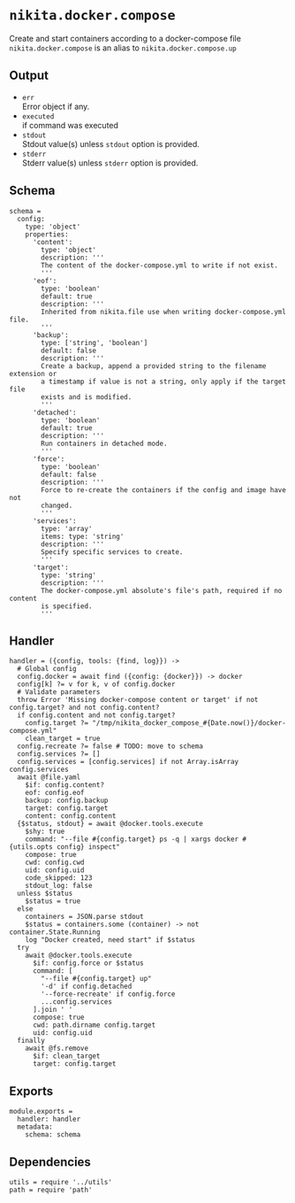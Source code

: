 
# `nikita.docker.compose`

Create and start containers according to a docker-compose file
`nikita.docker.compose` is an alias to `nikita.docker.compose.up`

## Output

*   `err`   
    Error object if any.   
*   `executed`   
    if command was executed   
*   `stdout`   
    Stdout value(s) unless `stdout` option is provided.   
*   `stderr`   
    Stderr value(s) unless `stderr` option is provided.   

## Schema

    schema =
      config:
        type: 'object'
        properties:
          'content':
            type: 'object'
            description: '''
            The content of the docker-compose.yml to write if not exist.
            '''
          'eof':
            type: 'boolean'
            default: true
            description: '''
            Inherited from nikita.file use when writing docker-compose.yml file.
            '''
          'backup':
            type: ['string', 'boolean']
            default: false
            description: '''
            Create a backup, append a provided string to the filename extension or
            a timestamp if value is not a string, only apply if the target file
            exists and is modified.
            '''
          'detached':
            type: 'boolean'
            default: true
            description: '''
            Run containers in detached mode.
            '''
          'force':
            type: 'boolean'
            default: false
            description: '''
            Force to re-create the containers if the config and image have not
            changed.
            '''
          'services':
            type: 'array'
            items: type: 'string'
            description: '''
            Specify specific services to create.
            '''
          'target':
            type: 'string'
            description: '''
            The docker-compose.yml absolute's file's path, required if no content
            is specified.
            '''

## Handler

    handler = ({config, tools: {find, log}}) ->
      # Global config
      config.docker = await find ({config: {docker}}) -> docker
      config[k] ?= v for k, v of config.docker
      # Validate parameters
      throw Error 'Missing docker-compose content or target' if not config.target? and not config.content?
      if config.content and not config.target?
        config.target ?= "/tmp/nikita_docker_compose_#{Date.now()}/docker-compose.yml"
        clean_target = true
      config.recreate ?= false # TODO: move to schema
      config.services ?= []
      config.services = [config.services] if not Array.isArray config.services
      await @file.yaml
        $if: config.content?
        eof: config.eof
        backup: config.backup
        target: config.target
        content: config.content
      {$status, stdout} = await @docker.tools.execute
        $shy: true
        command: "--file #{config.target} ps -q | xargs docker #{utils.opts config} inspect"
        compose: true
        cwd: config.cwd
        uid: config.uid
        code_skipped: 123
        stdout_log: false
      unless $status
        $status = true
      else
        containers = JSON.parse stdout
        $status = containers.some (container) -> not container.State.Running
        log "Docker created, need start" if $status
      try
        await @docker.tools.execute
          $if: config.force or $status
          command: [
            "--file #{config.target} up"
            '-d' if config.detached
            '--force-recreate' if config.force
            ...config.services
          ].join ' '
          compose: true
          cwd: path.dirname config.target
          uid: config.uid
      finally
        await @fs.remove
          $if: clean_target
          target: config.target

## Exports

    module.exports =
      handler: handler
      metadata:
        schema: schema

## Dependencies

    utils = require '../utils'
    path = require 'path'

